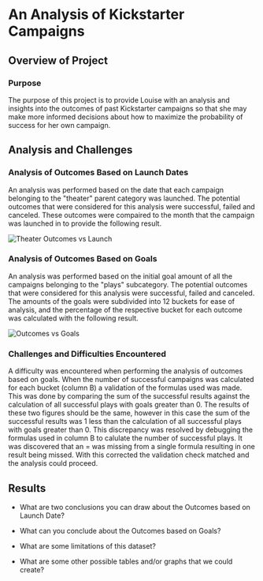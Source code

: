 # An Analysis of Kickstarter Campaigns

## Overview of Project

### Purpose

The purpose of this project is to provide Louise with an analysis and insights into the outcomes of past Kickstarter campaigns so that she may make more informed decisions about how to maximize the probability of success for her own campaign.

## Analysis and Challenges

### Analysis of Outcomes Based on Launch Dates

An analysis was performed based on the date that each campaign belonging to the "theater" parent category was launched. The potential outcomes that were considered for this analysis were successful, failed and canceled. These outcomes were compaired to the month that the campaign was launched in to provide the following result.

![Theater Outcomes vs Launch](/assets/images/Theater_Outcomes_vs_Launch.png)

### Analysis of Outcomes Based on Goals

An analysis was performed based on the initial goal amount of all the campaigns belonging to the "plays" subcategory. The potential outcomes that were considered for this analysis were successful, failed and canceled. The amounts of the goals were subdivided into 12 buckets for ease of analysis, and the percentage of the respective bucket for each outcome was calculated with the following result. 

![Outcomes vs Goals](/assets/images/Outcomes_vs_Goals.png) 

### Challenges and Difficulties Encountered

A difficulty was encountered when performing the analysis of outcomes based on goals. When the number of successful campaigns was calculated for each bucket (column B) a validation of the formulas used was made. This was done by comparing the sum of the successful results against the calculation of all successful plays with goals greater than 0. The results of these two figures should be the same, however in this case the sum of the successful results was 1 less than the calculation of all successful plays with goals greater than 0. This discrepancy was resolved by debugging the formulas used in column B to calulate the number of successful plays. It was discovered that an = was missing from a single formula resulting in one result being missed. With this corrected the validation check matched and the analysis could proceed.

## Results

- What are two conclusions you can draw about the Outcomes based on Launch Date?

- What can you conclude about the Outcomes based on Goals?

- What are some limitations of this dataset?

- What are some other possible tables and/or graphs that we could create?

